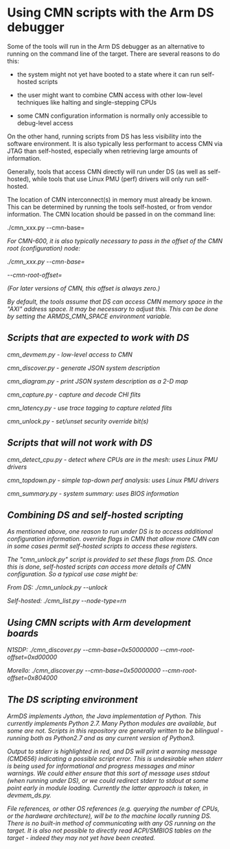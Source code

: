 Using CMN scripts with the Arm DS debugger
==========================================

Some of the tools will run in the Arm DS debugger as an alternative
to running on the command line of the target. There are several
reasons to do this:

 - the system might not yet have booted to a state where it
   can run self-hosted scripts

 - the user might want to combine CMN access with other low-level
   techniques like halting and single-stepping CPUs

 - some CMN configuration information is normally only accessible
   to debug-level access

On the other hand, running scripts from DS has less visibility into
the software environment. It is also typically less performant to
access CMN via JTAG than self-hosted, especially when retrieving
large amounts of information.

Generally, tools that access CMN directly will run under DS
(as well as self-hosted), while tools that use Linux PMU (perf)
drivers will only run self-hosted.

The location of CMN interconnect(s) in memory must already
be known. This can be determined by running the tools self-hosted,
or from vendor information. The CMN location should be passed in
on the command line:

  ./cmn_xxx.py --cmn-base=<address>

For CMN-600, it is also typically necessary to pass in the offset
of the CMN root (configuration) node:

  ./cmn_xxx.py --cmn-base=<address> --cmn-root-offset=<offset>

(For later versions of CMN, this offset is always zero.)

By default, the tools assume that DS can access CMN memory space
in the "AXI" address space. It may be necessary to adjust this.
This can be done by setting the ARMDS_CMN_SPACE environment variable.


Scripts that are expected to work with DS
-----------------------------------------

cmn_devmem.py         - low-level access to CMN

cmn_discover.py       - generate JSON system description

cmn_diagram.py        - print JSON system description as a 2-D map

cmn_capture.py        - capture and decode CHI flits

cmn_latency.py        - use trace tagging to capture related flits

cmn_unlock.py         - set/unset security override bit(s)


Scripts that will not work with DS
----------------------------------

cmn_detect_cpu.py     - detect where CPUs are in the mesh:
                        uses Linux PMU drivers

cmn_topdown.py        - simple top-down perf analysis:
                        uses Linux PMU drivers

cmn_summary.py        - system summary: uses BIOS information


Combining DS and self-hosted scripting
--------------------------------------

As mentioned above, one reason to run under DS is to access
additional configuration information. override flags in CMN that
allow more CMN can in some cases permit self-hosted scripts to access these
registers.

The "cmn_unlock.py" script is provided to set these flags from DS.
Once this is done, self-hosted scripts can access more details
of CMN configuration. So a typical use case might be:

From DS:
  ./cmn_unlock.py --unlock <CMN location>

Self-hosted:
  ./cmn_list.py --node-type=rn


Using CMN scripts with Arm development boards
---------------------------------------------

N1SDP:
  ./cmn_discover.py --cmn-base=0x50000000 --cmn-root-offset=0xd00000

Morello:
  ./cmn_discover.py --cmn-base=0x50000000 --cmn-root-offset=0x804000


The DS scripting environment
----------------------------

ArmDS implements Jython, the Java implementation of Python. This currently
implements Python 2.7. Many Python modules are available, but some are not.
Scripts in this repository are generally written to be bilingual - running
both as Python2.7 and as any current version of Python3.

Output to stderr is highlighted in red, and DS will print a warning message
(CMD656) indicating a possible script error. This is undesirable when
stderr is being used for informational and progress messages and minor
warnings. We could either ensure that this sort of message uses stdout
(when running under DS), or we could redirect stderr to stdout at some
point early in module loading. Currently the latter approach is taken,
in devmem_ds.py.

File references, or other OS references (e.g. querying the number of CPUs,
or the hardware architecture), will be to the machine locally running DS.
There is no built-in method of communicating with any OS running on the
target. It is also not possible to directly read ACPI/SMBIOS tables on
the target - indeed they may not yet have been created.
